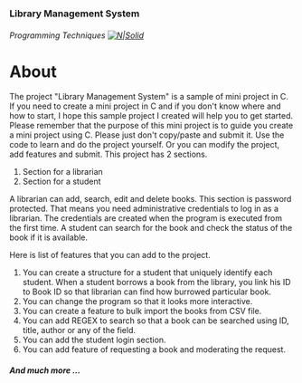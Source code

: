 ### Library Management System
###### Programming Techniques [![N|Solid](http://www.programming-techniques.com/favicon.ico)](http://www.programming-techniques.com/)

# About
The project "Library Management System" is a sample of mini project in C. If you need to create a mini project in C and if you don't know where and how to start,  I hope this sample project I created will help you to get started. Please remember that the purpose of this mini project is to guide you create a mini project using C. Please just don't copy/paste and submit it. Use the code to learn and do the project yourself. Or you can modify the project, add features and submit. This project has 2 sections.

1. Section for a librarian 
2. Section for a student

A librarian can add, search, edit and delete books. This section is password protected. That means you need administrative credentials to log in as a librarian. The credentials are created when the program is executed from the first time. A student can search for the book and check the status of the book if it is available.

Here is list of features that you can add to the project.
1. You can create a structure for a student that uniquely identify each student. When a student borrows a book from the library, you link his ID to Book ID so that librarian can find how burrowed particular book. 
2. You can change the program so that it looks more interactive. 
3. You can create a feature to bulk import the books from CSV file. 
4. You can add REGEX to search so that a book can be searched using ID, title, author or any of the field.
5. You can add the student login section.
6. You can add feature of requesting a book and moderating the request. 

##### And much more ...

